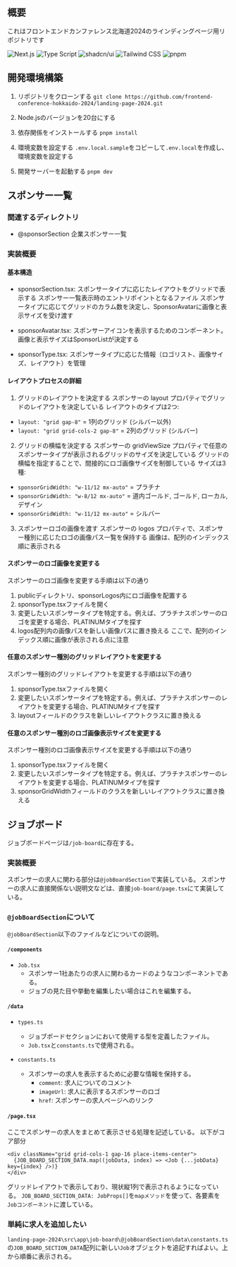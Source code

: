 ## 概要
これはフロントエンドカンファレンス北海道2024のラインディングページ用リポジトリです

![Next.js](https://img.shields.io/badge/-Next.js-000000.svg?logo=next.js&style=plastic)
![Type Script](https://img.shields.io/badge/-Type_Script-000000.svg?logo=typescript&style=plastic)
![shadcn/ui](https://img.shields.io/badge/-shadcn/ui-000000.svg?logo=shadcnui&style=plastic)
![Tailwind CSS](https://img.shields.io/badge/-Tailwind_CSS-000000.svg?logo=tailwindcss&style=plastic)
![pnpm](https://img.shields.io/badge/-pnpm-000000.svg?logo=pnpm&style=plastic)

## 開発環境構築
1. リポジトリをクローンする
`git clone https://github.com/frontend-conference-hokkaido-2024/landing-page-2024.git`

2. Node.jsのバージョンを20台にする

3. 依存関係をインストールする
`pnpm install`

4. 環境変数を設定する
`.env.local.sample`をコピーして`.env.local`を作成し、環境変数を設定する

5. 開発サーバーを起動する
`pnpm dev`


## スポンサー一覧
### 関連するディレクトリ
- @sponsorSection 企業スポンサー一覧

### 実装概要
#### 基本構造
- sponsorSection.tsx: 
スポンサータイプに応じたレイアウトをグリッドで表示する
スポンサー一覧表示時のエントリポイントとなるファイル
スポンサータイプに応じてグリッドのカラム数を決定し、SponsorAvatarに画像と表示サイズを受け渡す

- sponsorAvatar.tsx: 
スポンサーアイコンを表示するためのコンポーネント。画像と表示サイズはSponsorListが決定する

- sponsorType.tsx: 
スポンサータイプに応じた情報（ロゴリスト、画像サイズ、レイアウト）を管理

#### レイアウトプロセスの詳細
1. グリッドのレイアウトを決定する
スポンサーの layout プロパティでグリッドのレイアウトを決定している
レイアウトのタイプは2つ:
- `layout: "grid gap-8"` = 1列のグリッド (シルバー以外)
- `layout: "grid grid-cols-2 gap-8"` = 2列のグリッド (シルバー)

2. グリッドの横幅を決定する
スポンサーの gridViewSize プロパティで任意のスポンサータイプが表示されるグリッドのサイズを決定している
グリッドの横幅を指定することで、間接的にロゴ画像サイズを制御している
サイズは3種:
- `sponsorGridWidth: "w-11/12 mx-auto"` = プラチナ
- `sponsorGridWidth: "w-8/12 mx-auto"` = 道内ゴールド, ゴールド, ローカル, デザイン
- `sponsorGridWidth: "w-11/12 mx-auto"` = シルバー

3. スポンサーロゴの画像を渡す
スポンサーの logos プロパティで、スポンサー種別に応じたロゴの画像パス一覧を保持する
画像は、配列のインデックス順に表示される


#### スポンサーのロゴ画像を変更する
スポンサーのロゴ画像を変更する手順は以下の通り
1. publicディレクトリ、sponsorLogos内にロゴ画像を配置する
2. sponsorType.tsxファイルを開く
3. 変更したいスポンサータイプを特定する。例えば、プラチナスポンサーのロゴを変更する場合、PLATINUMタイプを探す
4. logos配列内の画像パスを新しい画像パスに置き換える
ここで、配列のインデックス順に画像が表示される点に注意

#### 任意のスポンサー種別のグリッドレイアウトを変更する
スポンサー種別のグリッドレイアウトを変更する手順は以下の通り
1. sponsorType.tsxファイルを開く
2. 変更したいスポンサータイプを特定する。例えば、プラチナスポンサーのレイアウトを変更する場合、PLATINUMタイプを探す
3. layoutフィールドのクラスを新しいレイアウトクラスに置き換える

#### 任意のスポンサー種別のロゴ画像表示サイズを変更する
スポンサー種別のロゴ画像表示サイズを変更する手順は以下の通り
1. sponsorType.tsxファイルを開く
2. 変更したいスポンサータイプを特定する。例えば、プラチナスポンサーのレイアウトを変更する場合、PLATINUMタイプを探す
3. sponsorGridWidthフィールドのクラスを新しいレイアウトクラスに置き換える

## ジョブボード
ジョブボードページは`/job-board`に存在する。

### 実装概要
スポンサーの求人に関わる部分は`@jobBoardSection`で実装している。
スポンサーの求人に直接関係ない説明文などは、直接`job-board/page.tsx`にて実装している。

### `@jobBoardSection`について
`@jobBoardSection`以下のファイルなどについての説明。
#### `/components`
- `Job.tsx`
  - スポンサー1社あたりの求人に関わるカードのようなコンポーネントである。
  - ジョブの見た目や挙動を編集したい場合はこれを編集する。

#### `/data`
- `types.ts`
  - ジョブボードセクションにおいて使用する型を定義したファイル。
  - `Job.tsx`と`constants.ts`で使用される。

- `constants.ts`
  - スポンサーの求人を表示するために必要な情報を保持する。
    - `comment`: 求人についてのコメント
    - `imageUrl`: 求人に表示するスポンサーのロゴ
    - `href`: スポンサーの求人ページへのリンク

#### `/page.tsx`
ここでスポンサーの求人をまとめて表示させる処理を記述している。
以下がコア部分
```tsx
<div className="grid grid-cols-1 gap-16 place-items-center">
  {JOB_BOARD_SECTION_DATA.map((jobData, index) => <Job {...jobData} key={index} />)}
</div>
```
グリッドレイアウトで表示しており、現状縦1列で表示されるようになっている。
`JOB_BOARD_SECTION_DATA: JobProps[]`を`mapメソッド`を使って、各要素を`Jobコンポーネント`に渡している。

### 単純に求人を追加したい
`landing-page-2024\src\app\job-board\@jobBoardSection\data\constants.ts`の`JOB_BOARD_SECTION_DATA`配列に新しい`Job`オブジェクトを追記すればよい。上から順番に表示される。